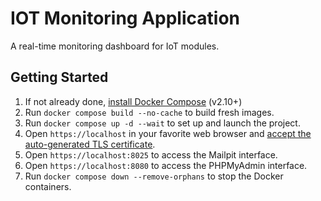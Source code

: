 # IOT Monitoring Application

A real-time monitoring dashboard for IoT modules.

## Getting Started

1. If not already done, [install Docker Compose](https://docs.docker.com/compose/install/) (v2.10+)
2. Run `docker compose build --no-cache` to build fresh images.
3. Run `docker compose up -d --wait` to set up and launch the project.
4. Open `https://localhost` in your favorite web browser and [accept the auto-generated TLS certificate](https://stackoverflow.com/a/15076602/1352334).
5. Open `https://localhost:8025` to access the Mailpit interface.
6. Open `https://localhost:8080` to access the PHPMyAdmin interface.
7. Run `docker compose down --remove-orphans` to stop the Docker containers.
